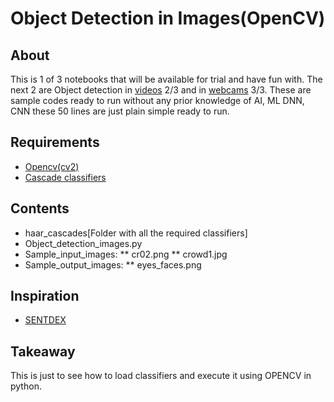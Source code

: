 # Object Detection in Images(OpenCV)

## About
This is 1 of 3 notebooks that will be available for trial and have fun with.
The next 2 are Object detection in [videos](https://github.com/deep28vish/Object-detection-Videos-OpenCV) 2/3 and in [webcams](https://github.com/deep28vish/Object-Detection-Webcam-OpenCV) 3/3.
These are sample codes ready to run without any prior knowledge of AI, ML DNN, CNN these 50 lines are just plain simple ready to run.

## Requirements
* [Opencv(cv2)](https://pypi.org/project/opencv-python/)
* [Cascade classifiers](https://github.com/deep28vish/Object-Detection-Images-OpenCV/tree/master/haar_cascades)
## Contents
* haar_cascades[Folder with all the required classifiers]
* Object_detection_images.py
* Sample_input_images:
** cr02.png
** crowd1.jpg
* Sample_output_images:
** eyes_faces.png

## Inspiration
* [SENTDEX](https://pythonprogramming.net/)

## Takeaway
This is just to see how to load classifiers and execute it using OPENCV in python.
